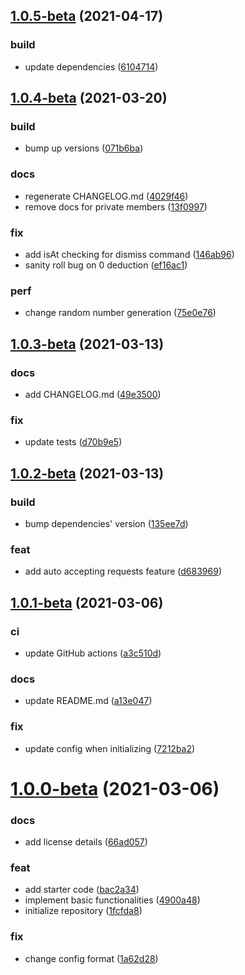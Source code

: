 ## [1.0.5-beta](https://github.com/Samarium150/mirai-ts-dice-maid/compare/1.0.4-beta...1.0.5-beta) (2021-04-17)


### build

* update dependencies ([6104714](https://github.com/Samarium150/mirai-ts-dice-maid/commit/61047148f3aa6d10a8b35688deaf64ec3463a37e))



## [1.0.4-beta](https://github.com/Samarium150/mirai-ts-dice-maid/compare/1.0.3-beta...1.0.4-beta) (2021-03-20)


### build

* bump up versions ([071b6ba](https://github.com/Samarium150/mirai-ts-dice-maid/commit/071b6ba4f9a312ccc6db819bb81be43742f7dac1))

### docs

* regenerate CHANGELOG.md ([4029f46](https://github.com/Samarium150/mirai-ts-dice-maid/commit/4029f462532881af1af376d2ee632dfc00b3c2f1))
* remove docs for private members ([13f0997](https://github.com/Samarium150/mirai-ts-dice-maid/commit/13f099796d834499d1c1eebc681d845070ad28d8))

### fix

* add isAt checking for dismiss command ([146ab96](https://github.com/Samarium150/mirai-ts-dice-maid/commit/146ab964b20173e254d4c11e8feccac576b92b06))
* sanity roll bug on 0 deduction ([ef16ac1](https://github.com/Samarium150/mirai-ts-dice-maid/commit/ef16ac113f3cb66ed918c78fa10853e1ea94b4bd))

### perf

* change random number generation ([75e0e76](https://github.com/Samarium150/mirai-ts-dice-maid/commit/75e0e76579548a587cf3b8cb38f261c0b24122ca))



## [1.0.3-beta](https://github.com/Samarium150/mirai-ts-dice-maid/compare/1.0.2-beta...1.0.3-beta) (2021-03-13)


### docs

* add CHANGELOG.md ([49e3500](https://github.com/Samarium150/mirai-ts-dice-maid/commit/49e3500225fa04443261d6caf2a6f9495fe30226))

### fix

* update tests ([d70b9e5](https://github.com/Samarium150/mirai-ts-dice-maid/commit/d70b9e5c7f53a92f2f55d45c1b2b591931a17de5))



## [1.0.2-beta](https://github.com/Samarium150/mirai-ts-dice-maid/compare/1.0.1-beta...1.0.2-beta) (2021-03-13)


### build

* bump dependencies' version ([135ee7d](https://github.com/Samarium150/mirai-ts-dice-maid/commit/135ee7d1acba2dcd62a5cac9a6d6975fd45645e7))

### feat

* add auto accepting requests feature ([d683969](https://github.com/Samarium150/mirai-ts-dice-maid/commit/d6839694335a13d543d0a9eebef18b2fc7bbe290))



## [1.0.1-beta](https://github.com/Samarium150/mirai-ts-dice-maid/compare/1.0.0-beta...1.0.1-beta) (2021-03-06)


### ci

* update GitHub actions ([a3c510d](https://github.com/Samarium150/mirai-ts-dice-maid/commit/a3c510d837844ee145b88ad06418afa5208804a9))

### docs

* update README.md ([a13e047](https://github.com/Samarium150/mirai-ts-dice-maid/commit/a13e047d2048e1ed91c6c71c0aba2a44f1bd16a4))

### fix

* update config when initializing ([7212ba2](https://github.com/Samarium150/mirai-ts-dice-maid/commit/7212ba260b5a25370cb18fe8c06d914ac7e30b50))



# [1.0.0-beta](https://github.com/Samarium150/mirai-ts-dice-maid/compare/1fcfda887b66a6e9dfc29a2ced697ec15c4e50da...1.0.0-beta) (2021-03-06)


### docs

* add license details ([66ad057](https://github.com/Samarium150/mirai-ts-dice-maid/commit/66ad057862da300556500f5cf5ec403f8e9ecffc))

### feat

* add starter code ([bac2a34](https://github.com/Samarium150/mirai-ts-dice-maid/commit/bac2a346f6d0384415f6dcb3d71d27f66bc9d1d5))
* implement basic functionalities ([4900a48](https://github.com/Samarium150/mirai-ts-dice-maid/commit/4900a48a39540a37478bfafe885e4aabb7217a63))
* initialize repository ([1fcfda8](https://github.com/Samarium150/mirai-ts-dice-maid/commit/1fcfda887b66a6e9dfc29a2ced697ec15c4e50da))

### fix

* change config format ([1a62d28](https://github.com/Samarium150/mirai-ts-dice-maid/commit/1a62d28869c203afc0c2771538f108f587c5a49e))



